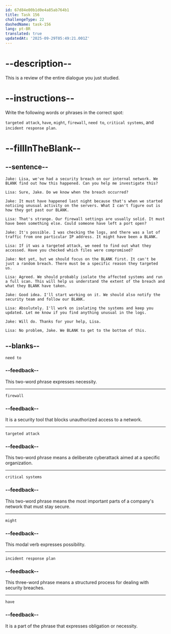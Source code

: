 ```yaml
---
id: 67d84e00b1d0e4a85ab764b1
title: Task 156
challengeType: 22
dashedName: task-156
lang: pt-BR
translated: true
updatedAt: '2025-09-29T05:49:21.001Z'
---
```


<!-- REVIEW -->

# --description--

This is a review of the entire dialogue you just studied.

# --instructions--

Write the following words or phrases in the correct spot:

`targeted attack`, `have`, `might`, `firewall`, `need to`, `critical systems`, and `incident response plan`.

# --fillInTheBlank--

## --sentence--

`Jake: Lisa, we've had a security breach on our internal network. We BLANK find out how this happened. Can you help me investigate this?`

`Lisa: Sure, Jake. Do we know when the breach occurred?`

`Jake: It must have happened last night because that's when we started noticing unusual activity on the servers. What I can't figure out is how they got past our BLANK.`

`Lisa: That's strange. Our firewall settings are usually solid. It must have been something else. Could someone have left a port open?`

`Jake: It's possible. I was checking the logs, and there was a lot of traffic from one particular IP address. It might have been a BLANK.`

`Lisa: If it was a targeted attack, we need to find out what they accessed. Have you checked which files were compromised?`

`Jake: Not yet, but we should focus on the BLANK first. It can't be just a random breach. There must be a specific reason they targeted us.`

`Lisa: Agreed. We should probably isolate the affected systems and run a full scan. This will help us understand the extent of the breach and what they BLANK have taken.`

`Jake: Good idea. I'll start working on it. We should also notify the security team and follow our BLANK.`

`Lisa: Absolutely. I'll work on isolating the systems and keep you updated. Let me know if you find anything unusual in the logs.`

`Jake: Will do. Thanks for your help, Lisa.`

`Lisa: No problem, Jake. We BLANK to get to the bottom of this.`

## --blanks--

`need to`

### --feedback--

This two-word phrase expresses necessity.

---

`firewall`

### --feedback--

It is a security tool that blocks unauthorized access to a network.

---

`targeted attack`

### --feedback--

This two-word phrase means a deliberate cyberattack aimed at a specific organization.

---

`critical systems`

### --feedback--

This two-word phrase means the most important parts of a company's network that must stay secure.

---

`might`

### --feedback--

This modal verb expresses possibility.

---

`incident response plan`

### --feedback--

This three-word phrase means a structured process for dealing with security breaches.

---

`have`

### --feedback--

It is a part of the phrase that expresses obligation or necessity.
